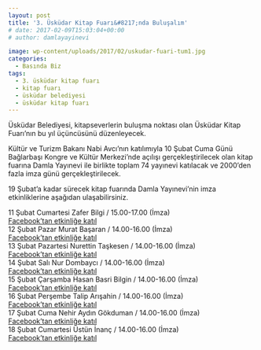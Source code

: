 ```yaml
---
layout: post
title: '3. Üsküdar Kitap Fuarı&#8217;nda Buluşalım'
# date: 2017-02-09T15:03:04+00:00
# author: damlayayinevi

image: wp-content/uploads/2017/02/uskudar-fuari-tum1.jpg
categories:
  - Basında Biz
tags:
  - 3. üsküdar kitap fuarı
  - kitap fuarı
  - üsküdar belediyesi
  - üsküdar kitap fuarı
---
```

Üsküdar Belediyesi, kitapseverlerin buluşma noktası olan Üsküdar Kitap Fuarı’nın bu yıl üçüncüsünü düzenleyecek.

Kültür ve Turizm Bakanı Nabi Avcı’nın katılımıyla 10 Şubat Cuma Günü Bağlarbaşı Kongre ve Kültür Merkezi’nde açılışı gerçekleştirilecek olan kitap fuarına Damla Yayınevi ile birlikte toplam 74 yayınevi katılacak ve 2000’den fazla imza günü gerçekleştirilecek.

19 Şubat’a kadar sürecek kitap fuarında Damla Yayınevi&#8217;nin imza etkinliklerine aşağıdan ulaşabilirsiniz.

11 Şubat Cumartesi Zafer Bilgi / 15.00-17.00 (İmza)  
<a href="https://www.facebook.com/events/237438130050079/?acontext=%7B%22action_history%22%3A[%7B%22surface%22%3A%22page%22%2C%22mechanism%22%3A%22main_list%22%2C%22extra_data%22%3A%22%7B%7D%22%7D]%7D" target="_blank">Facebook&#8217;tan etkinliğe katıl</a>  
12 Şubat Pazar Murat Başaran / 14.00-16.00 (İmza)  
<a href="https://www.facebook.com/events/371353896578781/?acontext=%7B%22action_history%22%3A[%7B%22surface%22%3A%22page%22%2C%22mechanism%22%3A%22main_list%22%2C%22extra_data%22%3A%22%7B%7D%22%7D]%7D" target="_blank">Facebook&#8217;tan etkinliğe katıl</a>  
13 Şubat Pazartesi Nurettin Taşkesen / 14.00-16.00 (İmza)  
<a href="https://www.facebook.com/events/1726194961026826/?acontext=%7B%22action_history%22%3A[%7B%22surface%22%3A%22page%22%2C%22mechanism%22%3A%22main_list%22%2C%22extra_data%22%3A%22%7B%7D%22%7D]%7D" target="_blank">Facebook&#8217;tan etkinliğe katıl</a>  
14 Şubat Salı Nur Dombaycı / 14.00-16.00 (İmza)  
<a href="https://www.facebook.com/events/1889319414671735/?acontext=%7B%22action_history%22%3A[%7B%22surface%22%3A%22page%22%2C%22mechanism%22%3A%22main_list%22%2C%22extra_data%22%3A%22%7B%7D%22%7D]%7D" target="_blank">Facebook&#8217;tan etkinliğe katıl</a>  
15 Şubat Çarşamba Hasan Basri Bilgin / 14.00-16.00 (İmza)  
<a href="https://www.facebook.com/events/193156187833844/?acontext=%7B%22action_history%22%3A[%7B%22surface%22%3A%22page%22%2C%22mechanism%22%3A%22main_list%22%2C%22extra_data%22%3A%22%7B%7D%22%7D]%7D" target="_blank">Facebook&#8217;tan etkinliğe katıl</a>  
16 Şubat Perşembe Talip Arışahin / 14.00-16.00 (İmza)  
<a href="https://www.facebook.com/events/1834900916727287/?acontext=%7B%22action_history%22%3A[%7B%22surface%22%3A%22page%22%2C%22mechanism%22%3A%22main_list%22%2C%22extra_data%22%3A%22%7B%7D%22%7D]%7D" target="_blank">Facebook&#8217;tan etkinliğe katıl</a>  
17 Şubat Cuma Nehir Aydın Gökduman / 14.00-16.00 (İmza)  
<a href="https://www.facebook.com/events/1344597588947062/?acontext=%7B%22action_history%22%3A[%7B%22surface%22%3A%22page%22%2C%22mechanism%22%3A%22main_list%22%2C%22extra_data%22%3A%22%7B%7D%22%7D]%7D" target="_blank">Facebook&#8217;tan etkinliğe katıl</a>  
18 Şubat Cumartesi Üstün İnanç / 14.00-16.00 (İmza)  
<a href="https://www.facebook.com/events/1241710362576124/?acontext=%7B%22action_history%22%3A[%7B%22surface%22%3A%22page%22%2C%22mechanism%22%3A%22main_list%22%2C%22extra_data%22%3A%22%7B%7D%22%7D]%7D" target="_blank">Facebook&#8217;tan etkinliğe katıl</a>